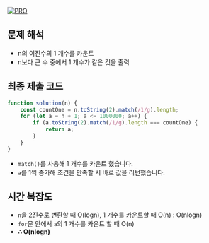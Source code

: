 [![PRO]][Link]

## 문제 해석

-   n의 이진수의 1 개수를 카운트
-   n보다 큰 수 중에서 1 개수가 같은 것을 출력

## 최종 제출 코드

```js
function solution(n) {
    const countOne = n.toString(2).match(/1/g).length;
    for (let a = n + 1; a <= 1000000; a++) {
        if (a.toString(2).match(/1/g).length === countOne) {
            return a;
        }
    }
}
```

-   `match()`를 사용해 1 개수를 카운트 했습니다.
-   `a`를 1씩 증가해 조건을 만족할 시 바로 값을 리턴했습니다.

## 시간 복잡도

-   `n`을 2진수로 변환할 때 O(logn), 1 개수를 카운트할 때 O(n) : O(nlogn)
-   `for`문 안에서 `a`의 1 개수를 카운트 할 때 O(n)
-   **∴ O(nlogn)**

<!---------------------------------------------------------------------------->

[PRO]: https://github.com/GoSSaChin/algorithm-js/assets/107768516/67c43b52-bc3f-4571-a249-5519021afbb0
[Link]: https://school.programmers.co.kr/learn/courses/30/lessons/12911
